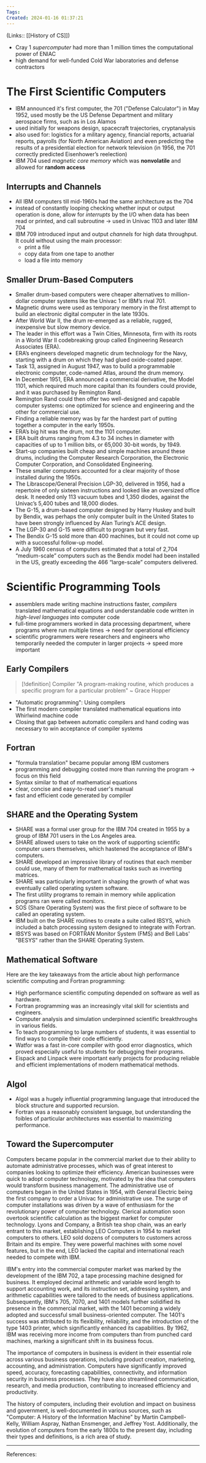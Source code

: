 ```yaml
---
Tags: 
Created: 2024-01-16 01:37:21
---
```

(Links:: [[History of CS]])

- Cray 1 *supercomputer* had more than 1 million times the computational power of ENIAC
- high demand for well-funded Cold War laboratories and defense contractors

# The First Scientific Computers
- IBM announced it's first computer, the 701 ("Defense Calculator") in May 1952, used mostly be the US Defense Department and military aerospace firms, such as in Los Alamos
- used initially for weapons design, spacecraft trajectories, cryptanalysis
- also used for: logistics for a military agency, financial reports, actuarial reports, payrolls (for North American Aviation) and even predicting the results of a presidential election for network television (in 1956, the 701 correctly predicted Eisenhower’s reelection)
- IBM 704 used *magnetic core memory* which was **nonvolatile** and allowed for **random access**
## Interrupts and Channels
- All IBM computers till mid-1960s had the same architecture as the 704
- instead of constantly looping checking whether input or output operation is done, allow for *interrupts* by the I/O when data has been read or printed, and call subroutine 
  -> used in Univac 1103 and later IBM 704
- IBM 709 introduced input and output *channels* for high data throughput. It could without using the main processor:
	- print a file
	- copy data from one tape to another
	- load a file into memory

## Smaller Drum-Based Computers
- Smaller drum-based computers were cheaper alternatives to million-dollar computer systems like the Univac 1 or IBM’s rival 701.
- Magnetic drums were used as temporary memory in the first attempt to build an electronic digital computer in the late 1930s.
- After World War II, the drum re-emerged as a reliable, rugged, inexpensive but slow memory device.
- The leader in this effort was a Twin Cities, Minnesota, firm with its roots in a World War II codebreaking group called Engineering Research Associates (ERA).
- ERA’s engineers developed magnetic drum technology for the Navy, starting with a drum on which they had glued oxide-coated paper.
- Task 13, assigned in August 1947, was to build a programmable electronic computer, code-named Atlas, around the drum memory.
- In December 1951, ERA announced a commercial derivative, the Model 1101, which required much more capital than its founders could provide, and it was purchased by Remington Rand.
- Remington Rand could then offer two well-designed and capable computer systems: one optimized for science and engineering and the other for commercial use.
- Finding a reliable memory was by far the hardest part of putting together a computer in the early 1950s.
- ERA’s big hit was the drum, not the 1101 computer.
- ERA built drums ranging from 4.3 to 34 inches in diameter with capacities of up to 1 million bits, or 65,000 30-bit words, by 1949.
- Start-up companies built cheap and simple machines around these drums, including the Computer Research Corporation, the Electronic Computer Corporation, and Consolidated Engineering.
- These smaller computers accounted for a clear majority of those installed during the 1950s.
- The Librascope/General Precision LGP-30, delivered in 1956, had a repertoire of only sixteen instructions and looked like an oversized office desk. It needed only 113 vacuum tubes and 1,350 diodes, against the Univac’s 5,400 tubes and 18,000 diodes.
- The G-15, a drum-based computer designed by Harry Huskey and built by Bendix, was perhaps the only computer built in the United States to have been strongly influenced by Alan Turing’s ACE design.
- The LGP-30 and G-15 were difficult to program but very fast.
- The Bendix G-15 sold more than 400 machines, but it could not come up with a successful follow-up model.
- A July 1960 census of computers estimated that a total of 2,704 “medium-scale” computers such as the Bendix model had been installed in the US, greatly exceeding the 466 “large-scale” computers delivered.
# Scientific Programming Tools
- assemblers made writing machine instructions faster, *compilers* translated mathematical equations and understandable code written in *high-level languages* into computer code
- full-time programmers worked in data processing department, where programs where run multiple times -> need for operational efficiency
- scientific programmers were researchers and engineers who temporarily needed the computer in larger projects -> speed more important

## Early Compilers

> [!definition] Compiler
> "A program-making routine, which produces a specific program for a particular problem"
> ~ Grace Hopper

- "Automatic programming": Using compilers
- The first modern compiler translated mathematical equations into Whirlwind machine code
- Closing that gap between automatic compilers and hand coding was necessary to win acceptance of compiler systems

## Fortran
- "formula translation" became popular among IBM customers
- programming and debugging costed more than running the program -> focus on this field
- Syntax similar to that of mathematical equations
- clear, concise and easy-to-read user's manual
- fast and efficient code generated by compiler

## SHARE and the Operating System
- SHARE was a formal user group for the IBM 704 created in 1955 by a group of IBM 701 users in the Los Angeles area.
- SHARE allowed users to take on the work of supporting scientific computer users themselves, which hastened the acceptance of IBM's computers.
- SHARE developed an impressive library of routines that each member could use, many of them for mathematical tasks such as inverting matrices.
- SHARE was particularly important in shaping the growth of what was eventually called operating system software.
- The first utility programs to remain in memory while application programs ran were called monitors.
- SOS (Share Operating System) was the first piece of software to be called an operating system.
- IBM built on the SHARE routines to create a suite called IBSYS, which included a batch processing system designed to integrate with Fortran.
- IBSYS was based on FORTRAN Monitor System (FMS) and Bell Labs' "BESYS" rather than the SHARE Operating System.

## Mathematical Software
Here are the key takeaways from the article about high performance scientific computing and Fortran programming:
- High performance scientific computing depended on software as well as hardware.
- Fortran programming was an increasingly vital skill for scientists and engineers.
- Computer analysis and simulation underpinned scientific breakthroughs in various fields.
- To teach programming to large numbers of students, it was essential to find ways to compile their code efficiently.
- Watfor was a fast in-core compiler with good error diagnostics, which proved especially useful to students for debugging their programs.
- Eispack and Linpack were important early projects for producing reliable and efficient implementations of modern mathematical methods.

## Algol
- Algol was a hugely influential programming language that introduced the block structure and supported recursion.
- Fortran was a reasonably consistent language, but understanding the foibles of particular architectures was essential to maximizing performance.

## Toward the Supercomputer

Computers became popular in the commercial market due to their ability to automate administrative processes, which was of great interest to companies looking to optimize their efficiency. American businesses were quick to adopt computer technology, motivated by the idea that computers would transform business management. The administrative use of computers began in the United States in 1954, with General Electric being the first company to order a Univac for administrative use. The surge of computer installations was driven by a wave of enthusiasm for the revolutionary power of computer technology. Clerical automation soon overtook scientific calculation as the biggest market for computer technology. Lyons and Company, a British tea shop chain, was an early entrant to this market, establishing LEO Computers in 1954 to market computers to others. LEO sold dozens of computers to customers across Britain and its empire. They were powerful machines with some novel features, but in the end, LEO lacked the capital and international reach needed to compete with IBM.

IBM's entry into the commercial computer market was marked by the development of the IBM 702, a tape processing machine designed for business. It employed decimal arithmetic and variable word length to support accounting work, and its instruction set, addressing system, and arithmetic capabilities were tailored to the needs of business applications. Subsequently, IBM's 705, 7070, and 1401 models further solidified its presence in the commercial market, with the 1401 becoming a widely adopted and successful small business-oriented computer. The 1401's success was attributed to its flexibility, reliability, and the introduction of the type 1403 printer, which significantly enhanced its capabilities. By 1962, IBM was receiving more income from computers than from punched card machines, marking a significant shift in its business focus.

The importance of computers in business is evident in their essential role across various business operations, including product creation, marketing, accounting, and administration. Computers have significantly improved speed, accuracy, forecasting capabilities, connectivity, and information security in business processes. They have also streamlined communication, research, and media production, contributing to increased efficiency and productivity.

The history of computers, including their evolution and impact on business and government, is well-documented in various sources, such as "Computer: A History of the Information Machine" by Martin Campbell-Kelly, William Aspray, Nathan Ensmenger, and Jeffrey Yost. Additionally, the evolution of computers from the early 1800s to the present day, including their types and definitions, is a rich area of study.

---
References:
